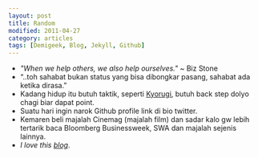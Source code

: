 ```yaml
---
layout: post
title: Random
modified: 2011-04-27
category: articles
tags: [Demigeek, Blog, Jekyll, Github]
---
```


- *"When we help others, we also help ourselves."* ~ Biz Stone 
- “..toh sahabat bukan status yang bisa dibongkar pasang, sahabat ada ketika dirasa.” 
- Kadang hidup itu butuh taktik, seperti [Kyorugi](http://www.youtube.com/watch?v=zlFJ0TURYuM), butuh back step dolyo chagi biar dapat point.
- Suatu hari ingin narok Github profile link di bio twitter. 
- Kemaren beli majalah Cinemag (majalah film) dan sadar kalo gw lebih tertarik baca Bloomberg Businessweek, SWA dan majalah sejenis lainnya.
- *I love this [blog](http://http://www.officesnapshots.com/ "Title")*.
